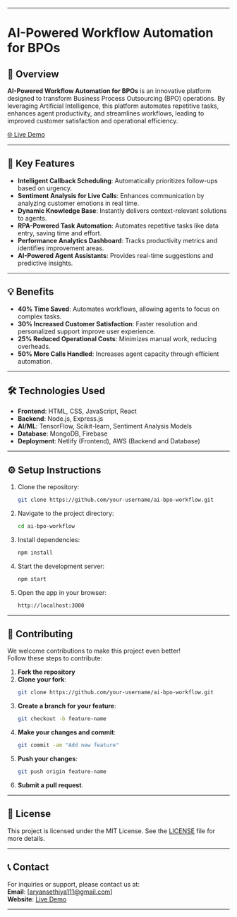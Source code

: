 

---

# AI-Powered Workflow Automation for BPOs

## 🌟 Overview

**AI-Powered Workflow Automation for BPOs** is an innovative platform designed to transform Business Process Outsourcing (BPO) operations. By leveraging Artificial Intelligence, this platform automates repetitive tasks, enhances agent productivity, and streamlines workflows, leading to improved customer satisfaction and operational efficiency.

[🌐 Live Demo](https://elegant-marshmallow-bb8262.netlify.app/)

---

## 🚀 Key Features

- **Intelligent Callback Scheduling**: Automatically prioritizes follow-ups based on urgency.
- **Sentiment Analysis for Live Calls**: Enhances communication by analyzing customer emotions in real time.
- **Dynamic Knowledge Base**: Instantly delivers context-relevant solutions to agents.
- **RPA-Powered Task Automation**: Automates repetitive tasks like data entry, saving time and effort.
- **Performance Analytics Dashboard**: Tracks productivity metrics and identifies improvement areas.
- **AI-Powered Agent Assistants**: Provides real-time suggestions and predictive insights.

---

## 💡 Benefits

- **40% Time Saved**: Automates workflows, allowing agents to focus on complex tasks.
- **30% Increased Customer Satisfaction**: Faster resolution and personalized support improve user experience.
- **25% Reduced Operational Costs**: Minimizes manual work, reducing overheads.
- **50% More Calls Handled**: Increases agent capacity through efficient automation.

---

## 🛠️ Technologies Used

- **Frontend**: HTML, CSS, JavaScript, React
- **Backend**: Node.js, Express.js
- **AI/ML**: TensorFlow, Scikit-learn, Sentiment Analysis Models
- **Database**: MongoDB, Firebase
- **Deployment**: Netlify (Frontend), AWS (Backend and Database)

---

## ⚙️ Setup Instructions

1. Clone the repository:
    ```bash
    git clone https://github.com/your-username/ai-bpo-workflow.git
    ```

2. Navigate to the project directory:
    ```bash
    cd ai-bpo-workflow
    ```

3. Install dependencies:
    ```bash
    npm install
    ```

4. Start the development server:
    ```bash
    npm start
    ```

5. Open the app in your browser:
    ```bash
    http://localhost:3000
    ```

---

## 🤝 Contributing

We welcome contributions to make this project even better!  
Follow these steps to contribute:

1. **Fork the repository**  
2. **Clone your fork**:
    ```bash
    git clone https://github.com/your-username/ai-bpo-workflow.git
    ```
3. **Create a branch for your feature**:
    ```bash
    git checkout -b feature-name
    ```
4. **Make your changes and commit**:
    ```bash
    git commit -am "Add new feature"
    ```
5. **Push your changes**:
    ```bash
    git push origin feature-name
    ```
6. **Submit a pull request**.

---

## 📜 License

This project is licensed under the MIT License. See the [LICENSE](LICENSE) file for more details.

---

## 📞 Contact

For inquiries or support, please contact us at:  
**Email**: [aryansethiya111@gmail.com]  
**Website**: [Live Demo](https://elegant-marshmallow-bb8262.netlify.app/)

--- 


